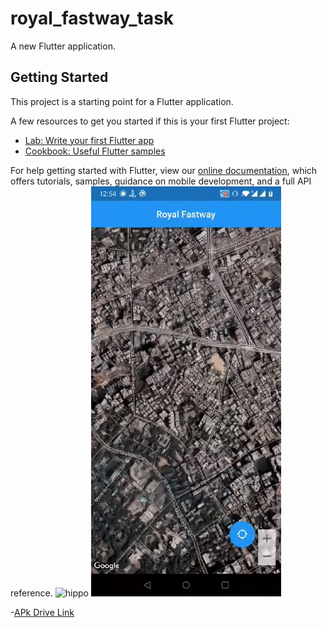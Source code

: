 # royal_fastway_task

A new Flutter application.

## Getting Started

This project is a starting point for a Flutter application.

A few resources to get you started if this is your first Flutter project:

- [Lab: Write your first Flutter app](https://flutter.dev/docs/get-started/codelab)
- [Cookbook: Useful Flutter samples](https://flutter.dev/docs/cookbook)

For help getting started with Flutter, view our
[online documentation](https://flutter.dev/docs), which offers tutorials,
samples, guidance on mobile development, and a full API reference.
![hippo](ezgif.com-gif-maker.gif)
![ff](ezgif.com-gif.gif)

-[APk Drive Link](https://drive.google.com/drive/folders/1u757YLxzpRkXCyoA56mJTW4vIR4Cxgs6?usp=sharing)
